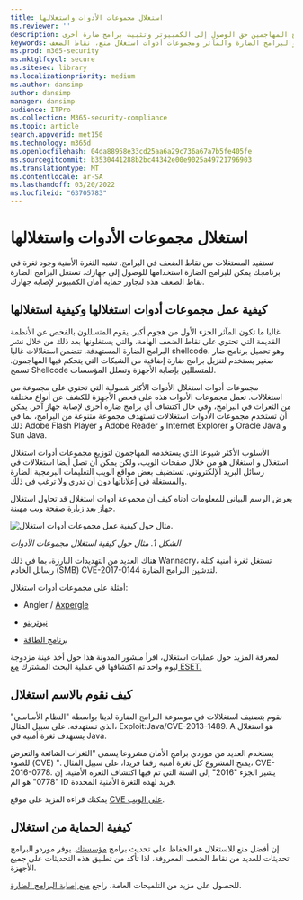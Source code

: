 ```yaml
---
title: استغلال مجموعات الأدوات واستغلالها
ms.reviewer: ''
description: تعرف على كيفية استخدام المستغلين لنقاط الضعف في البرامج الشائعة من أجل منح المهاجمين حق الوصول إلى الكمبيوتر وتثبيت برامج ضارة أخرى.
keywords: الأمان والبرامج الضارة والمآثر ومجموعات أدوات استغلال منع، نقاط الضعف، Microsoft، استغلال عائلة البرامج الضارة، استغلال البرامج الضارة، java، flash، adobe، تحديث البرامج، منع عمليات استغلال، حزمة استغلال، ثغرة، 0 يوم، الفتحات، نقاط الضعف، الهجوم، الوميض، Adobe، البرامج غير المحدثة، برامج التحديث، تحديث البرامج، إعادة التحديث، ذاكرة التخزين المؤقت ل Java، إعادة إصابة، لن يتم إزالته، لن ينظف، لا يزال يتم الكشف، فحص كامل، MSE، Defender، WDSI، MMPC، مركز الحماية من البرامج الضارة لـ Microsoft
ms.prod: m365-security
ms.mktglfcycl: secure
ms.sitesec: library
ms.localizationpriority: medium
ms.author: dansimp
author: dansimp
manager: dansimp
audience: ITPro
ms.collection: M365-security-compliance
ms.topic: article
search.appverid: met150
ms.technology: m365d
ms.openlocfilehash: 04da88958e33cd25aa6a29c736a67a7b5fe405fe
ms.sourcegitcommit: b3530441288b2bc44342e00e9025a49721796903
ms.translationtype: MT
ms.contentlocale: ar-SA
ms.lasthandoff: 03/20/2022
ms.locfileid: "63705783"
---
```

# <a name="exploits-and-exploit-kits"></a>استغلال مجموعات الأدوات واستغلالها

تستفيد المستغلات من نقاط الضعف في البرامج. تشبه الثغرة الأمنية وجود ثغرة في برنامجك يمكن للبرامج الضارة استخدامها للوصول إلى جهازك. تستغل البرامج الضارة نقاط الضعف هذه لتجاوز حماية أمان الكمبيوتر لإصابة جهازك.

## <a name="how-exploits-and-exploit-kits-work"></a>كيفية عمل مجموعات أدوات استغلالها وكيفية استغلالها

غالبا ما تكون المآثر الجزء الأول من هجوم أكبر. يقوم المتسللون بالفحص عن الأنظمة القديمة التي تحتوي على نقاط الضعف الهامة، والتي يستغلونها بعد ذلك من خلال نشر البرامج الضارة المستهدفة. تتضمن استغلالات غالبا shellcode، وهو تحميل برنامج ضار صغير يستخدم لتنزيل برامج ضارة إضافية من الشبكات التي يتحكم فيها المهاجمون. تسمح Shellcode للمتسللين بإصابة الأجهزة وتسلل المؤسسات.

مجموعات أدوات استغلال الأدوات الأكثر شمولية التي تحتوي على مجموعة من استغلالات. تعمل مجموعات الأدوات هذه على فحص الأجهزة للكشف عن أنواع مختلفة من الثغرات في البرامج، وفي حال اكتشاف أي برامج ضارة أخرى لإصابة جهاز آخر. يمكن أن تستخدم مجموعات الأدوات استغلالات تستهدف مجموعة متنوعة من البرامج، بما في ذلك Adobe Flash Player و Adobe Reader و Internet Explorer و Oracle Java و Sun Java.

الأسلوب الأكثر شيوعا الذي يستخدمه المهاجمون لتوزيع مجموعات أدوات استغلال استغلال و استغلال هو من خلال صفحات الويب، ولكن يمكن أن تصل أيضا استغلالات في رسائل البريد الإلكتروني. تستضيف بعض مواقع الويب التعليمات البرمجية الضارة والمستغلة في إعلاناتها دون أن تدري ولا ترغب في ذلك.

يعرض الرسم البياني للمعلومات أدناه كيف أن مجموعة أدوات استغلال قد تحاول استغلال جهاز بعد زيارة صفحة ويب مهينة.

![مثال حول كيفية عمل مجموعات أدوات استغلال.](../../media/security-intelligence-images/exploit-kit.png)

*الشكل 1. مثال حول كيفية استغلال مجموعات الأدوات*

هناك العديد من التهديدات البارزة، بما في ذلك Wannacry، تستغل ثغرة أمنية كتلة رسائل الخادم (SMB) CVE-2017-0144 لتدشين البرامج الضارة.

أمثلة على مجموعات أدوات استغلال:

- Angler / [Axpergle](https://www.microsoft.com/en-us/wdsi/threats/malware-encyclopedia-description?name=JS/Axpergle)

- [نيوترينو](https://www.microsoft.com/en-us/wdsi/threats/malware-encyclopedia-description?name=JS/NeutrinoEK)

- [برنامج الطاقة](https://www.microsoft.com/en-us/wdsi/threats/malware-encyclopedia-description?name=JS/Neclu)

لمعرفة المزيد حول عمليات استغلال، اقرأ منشور المدونة هذا حول أخذ عينة مزدوجة ليوم واحد تم اكتشافها في عملية البحث المشترك [مع ESET.](https://cloudblogs.microsoft.com/microsoftsecure/2018/07/02/taking-apart-a-double-zero-day-sample-discovered-in-joint-hunt-with-eset/)

## <a name="how-we-name-exploits"></a>كيف نقوم  بالاسم استغلال

نقوم بتصنيف استغلالات في موسوعة البرامج الضارة لدينا بواسطة "النظام الأساسي" الذي تستهدفه. على سبيل المثال، Exploit:Java/CVE-2013-1489. A هو استغلال يستهدف ثغرة أمنية في Java.

يستخدم العديد من موردي برامج الأمان مشروعا يسمى "الثغرات الشائعة والتعرض للضوء (CVE) ". يمنح المشروع كل ثغرة أمنية رقما فريدا، على سبيل المثال، CVE-2016-0778.
يشير الجزء "2016" إلى السنة التي تم فيها اكتشاف الثغرة الأمنية. إن "0778" هو الم ID فريد لهذه الثغرة الأمنية المحددة.

يمكنك قراءة المزيد على موقع [CVE على الويب](https://cve.mitre.org/).

## <a name="how-to-protect-against-exploits"></a>كيفية الحماية من استغلال

إن أفضل منع للاستغلال هو الحفاظ على تحديث برامج [مؤسستك](https://portal.msrc.microsoft.com/). يوفر موردو البرامج تحديثات للعديد من نقاط الضعف المعروفة، لذا تأكد من تطبيق هذه التحديثات على جميع الأجهزة.

للحصول على مزيد من التلميحات العامة، راجع [منع إصابة البرامج الضارة](prevent-malware-infection.md).
